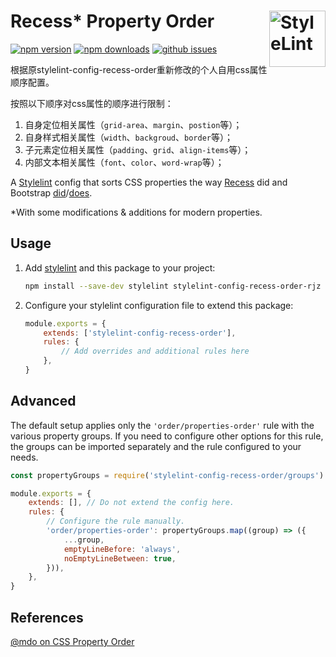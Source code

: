 # Recess\* Property Order [<img src="https://s3.amazonaws.com/media-p.slid.es/uploads/467124/images/2872758/stylelint-icon-black.svg" alt="StyleLint" width="90" height="90" align="right">][stylelint]

[![npm version][npm-img]][npm-url]
[![npm downloads][npm-dls]][npm-url]
[![github issues][issues-img]][issues-url]

根据原stylelint-config-recess-order重新修改的个人自用css属性顺序配置。

按照以下顺序对css属性的顺序进行限制：

1. 自身定位相关属性（`grid-area`、`margin`、`postion`等）；
2. 自身样式相关属性（`width`、`backgroud`、`border`等）；
3. 子元素定位相关属性（`padding`、`grid`、`align-items`等）；
4. 内部文本相关属性（`font`、`color`、`word-wrap`等）；

A [Stylelint][] config that sorts CSS properties the way [Recess][] did and
Bootstrap [did][]/[does][].

\*With some modifications & additions for modern properties.

## Usage

1.  Add [stylelint][] and this package to your project:
    ```sh
    npm install --save-dev stylelint stylelint-config-recess-order-rjz
    ```
2.  Configure your stylelint configuration file to extend this package:
    ```js
    module.exports = {
    	extends: ['stylelint-config-recess-order'],
    	rules: {
    		// Add overrides and additional rules here
    	},
    }
    ```

## Advanced

The default setup applies only the `'order/properties-order'` rule with the various property groups. If you need to configure other options for this rule,
the groups can be imported separately and the rule configured to your needs.

```js
const propertyGroups = require('stylelint-config-recess-order/groups')

module.exports = {
	extends: [], // Do not extend the config here.
	rules: {
		// Configure the rule manually.
		'order/properties-order': propertyGroups.map((group) => ({
			...group,
			emptyLineBefore: 'always',
			noEmptyLineBetween: true,
		})),
	},
}
```

## References

[@mdo on CSS Property Order][mdo-order]

[npm-url]: https://www.npmjs.com/package/stylelint-config-recess-order
[npm-img]: https://img.shields.io/npm/v/stylelint-config-recess-order.svg?style=flat-square
[npm-dls]: https://img.shields.io/npm/dt/stylelint-config-recess-order.svg?style=flat-square
[issues-url]: https://github.com/stormwarning/stylelint-config-recess-order/issues
[issues-img]: https://img.shields.io/github/issues/stormwarning/stylelint-config-recess-order.svg?style=flat-square
[stylelint]: https://github.com/stylelint/stylelint
[recess]: https://github.com/twitter/recess/blob/29bccc870b7b4ccaa0a138e504caf608a6606b59/lib/lint/strict-property-order.js
[did]: https://github.com/twbs/bootstrap/blob/f58997a0dae54dc98d11892afef9acb85bdc6a1e/.scss-lint.yml#L136
[does]: https://github.com/twbs/stylelint-config-twbs-bootstrap/blob/ad67be6e4ceb48809fa1dce13b7892f9d2018995/css/index.js#L38
[mdo-order]: http://markdotto.com/2011/11/29/css-property-order/
